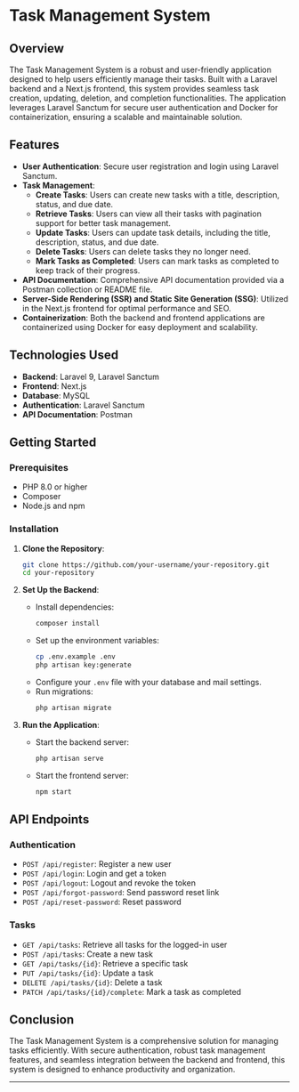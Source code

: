 
# Task Management System

## Overview
The Task Management System is a robust and user-friendly application designed to help users efficiently manage their tasks. Built with a Laravel backend and a Next.js frontend, this system provides seamless task creation, updating, deletion, and completion functionalities. The application leverages Laravel Sanctum for secure user authentication and Docker for containerization, ensuring a scalable and maintainable solution.

## Features
- **User Authentication**: Secure user registration and login using Laravel Sanctum.
- **Task Management**: 
  - **Create Tasks**: Users can create new tasks with a title, description, status, and due date.
  - **Retrieve Tasks**: Users can view all their tasks with pagination support for better task management.
  - **Update Tasks**: Users can update task details, including the title, description, status, and due date.
  - **Delete Tasks**: Users can delete tasks they no longer need.
  - **Mark Tasks as Completed**: Users can mark tasks as completed to keep track of their progress.
- **API Documentation**: Comprehensive API documentation provided via a Postman collection or README file.
- **Server-Side Rendering (SSR) and Static Site Generation (SSG)**: Utilized in the Next.js frontend for optimal performance and SEO.
- **Containerization**: Both the backend and frontend applications are containerized using Docker for easy deployment and scalability.

## Technologies Used
- **Backend**: Laravel 9, Laravel Sanctum
- **Frontend**: Next.js
- **Database**: MySQL
- **Authentication**: Laravel Sanctum
- **API Documentation**: Postman

## Getting Started

### Prerequisites
- PHP 8.0 or higher
- Composer
- Node.js and npm

### Installation

1. **Clone the Repository**:
   ```bash
   git clone https://github.com/your-username/your-repository.git
   cd your-repository
   ```

2. **Set Up the Backend**:
   - Install dependencies:
     ```bash
     composer install
     ```
   - Set up the environment variables:
     ```bash
     cp .env.example .env
     php artisan key:generate
     ```
   - Configure your `.env` file with your database and mail settings.
   - Run migrations:
     ```bash
     php artisan migrate
     ```

3. **Run the Application**:
   - Start the backend server:
     ```bash
     php artisan serve
     ```
   - Start the frontend server:
     ```bash
     npm start
     ```

## API Endpoints

### Authentication
- `POST /api/register`: Register a new user
- `POST /api/login`: Login and get a token
- `POST /api/logout`: Logout and revoke the token
- `POST /api/forgot-password`: Send password reset link
- `POST /api/reset-password`: Reset password

### Tasks
- `GET /api/tasks`: Retrieve all tasks for the logged-in user
- `POST /api/tasks`: Create a new task
- `GET /api/tasks/{id}`: Retrieve a specific task
- `PUT /api/tasks/{id}`: Update a task
- `DELETE /api/tasks/{id}`: Delete a task
- `PATCH /api/tasks/{id}/complete`: Mark a task as completed

## Conclusion
The Task Management System is a comprehensive solution for managing tasks efficiently. With secure authentication, robust task management features, and seamless integration between the backend and frontend, this system is designed to enhance productivity and organization.

---
